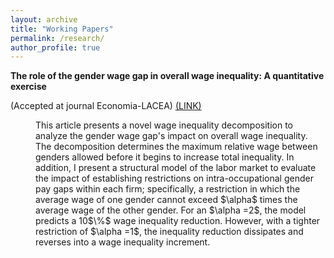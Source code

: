 ```yaml
---
layout: archive
title: "Working Papers"
permalink: /research/
author_profile: true
---
```


**The role of the gender wage gap in overall wage inequality: A quantitative exercise** 

(Accepted at journal Economia-LACEA) [(LINK)](/files/Marco_A_Badilla_Maroto.pdf) 
  
<dl><dd> This article presents a novel wage inequality decomposition to analyze the gender wage gap's impact on overall wage inequality. The decomposition determines the maximum relative wage between genders allowed before it begins to increase total inequality. In addition, I present a structural model of the labor market to evaluate the impact of establishing restrictions on intra-occupational gender pay gaps within each firm; specifically, a restriction in which the average wage of one gender cannot exceed $\alpha$ times the average wage of the other gender. For an $\alpha =2$, the model predicts a 10$\%$ wage inequality reduction. However, with a tighter restriction of $\alpha =1$, the inequality reduction dissipates and reverses into a wage inequality increment. <dl><dd>

